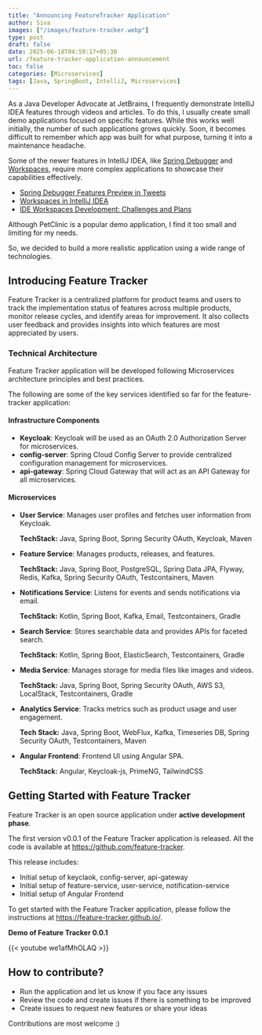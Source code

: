 ```yaml
---
title: "Announcing FeatureTracker Application"
author: Siva
images: ["/images/feature-tracker.webp"]
type: post
draft: false
date: 2025-06-18T04:59:17+05:30
url: /feature-tracker-application-announcement
toc: false
categories: [Microservices]
tags: [Java, SpringBoot, IntelliJ, Microservices]
---
```


As a Java Developer Advocate at JetBrains, I frequently demonstrate IntelliJ IDEA features through videos and articles. To do this, I usually create small demo applications focused on specific features. While this works well initially, the number of such applications grows quickly. Soon, it becomes difficult to remember which app was built for what purpose, turning it into a maintenance headache.

<!--more-->

Some of the newer features in IntelliJ IDEA, like [Spring Debugger](https://www.jetbrains.com/help/idea/spring-debugger.html) and [Workspaces](https://blog.jetbrains.com/idea/2024/08/workspaces-in-intellij-idea/), require more complex applications to showcase their capabilities effectively.

* [Spring Debugger Features Preview in Tweets](https://x.com/intellijidea/status/1927686185247215911)
* [Workspaces in IntelliJ IDEA](https://blog.jetbrains.com/idea/2024/08/workspaces-in-intellij-idea/)
* [IDE Workspaces Development: Challenges and Plans](https://blog.jetbrains.com/idea/2025/03/ide-workspaces-development-challenges-and-plans/)

Although PetClinic is a popular demo application, I find it too small and limiting for my needs.

So, we decided to build a more realistic application using a wide range of technologies.

## Introducing Feature Tracker
Feature Tracker is a centralized platform for product teams and users to track the implementation status of features across multiple products, monitor release cycles, and identify areas for improvement. It also collects user feedback and provides insights into which features are most appreciated by users.

### Technical Architecture
Feature Tracker application will be developed following Microservices architecture principles and best practices. 

The following are some of the key services identified so far for the feature-tracker application:

#### Infrastructure Components
* **Keycloak**: Keycloak will be used as an OAuth 2.0 Authorization Server for microservices.
* **config-server**: Spring Cloud Config Server to provide centralized configuration management for microservices.
* **api-gateway**: Spring Cloud Gateway that will act as an API Gateway for all microservices.

#### Microservices
* **User Service**: Manages user profiles and fetches user information from Keycloak.

  **TechStack:** Java, Spring Boot, Spring Security OAuth, Keycloak, Maven

* **Feature Service**: Manages products, releases, and features.

  **TechStack:** Java, Spring Boot, PostgreSQL, Spring Data JPA, Flyway, Redis, Kafka, Spring Security OAuth, Testcontainers, Maven

* **Notifications Service**: Listens for events and sends notifications via email.

  **TechStack:** Kotlin, Spring Boot, Kafka, Email, Testcontainers, Gradle

* **Search Service**: Stores searchable data and provides APIs for faceted search.

  **TechStack:** Kotlin, Spring Boot, ElasticSearch, Testcontainers, Gradle

* **Media Service**: Manages storage for media files like images and videos.

  **TechStack:** Java, Spring Boot, Spring Security OAuth, AWS S3, LocalStack, Testcontainers, Gradle

* **Analytics Service**: Tracks metrics such as product usage and user engagement.

  **Tech Stack:** Java, Spring Boot, WebFlux, Kafka, Timeseries DB, Spring Security OAuth, Testcontainers, Maven

* **Angular Frontend**: Frontend UI using Angular SPA.

  **TechStack:** Angular, Keycloak-js, PrimeNG, TailwindCSS

## Getting Started with Feature Tracker
Feature Tracker is an open source application under **active development phase**.

The first version v0.0.1 of the Feature Tracker application is released.
All the code is available at https://github.com/feature-tracker.

This release includes:

* Initial setup of keyclaok, config-server, api-gateway
* Initial setup of feature-service, user-service, notification-service
* Initial setup of Angular Frontend

To get started with the Feature Tracker application, please follow the instructions at https://feature-tracker.github.io/.

**Demo of Feature Tracker 0.0.1**

{{< youtube we1afMhOLAQ >}}

## How to contribute?
* Run the application and let us know if you face any issues
* Review the code and create issues if there is something to be improved
* Create issues to request new features or share your ideas

Contributions are most welcome :)
